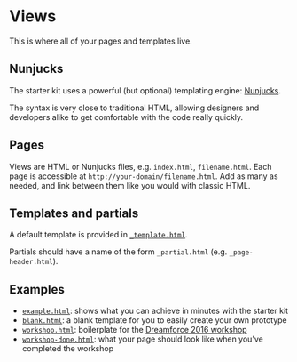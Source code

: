 # Views

This is where all of your pages and templates live.

## Nunjucks

The starter kit uses a powerful (but optional) templating engine:
[Nunjucks](http://mozilla.github.io/nunjucks/).

The syntax is very close to traditional HTML, allowing designers and
developers alike to get comfortable with the code really quickly.

## Pages

Views are HTML or Nunjucks files, e.g. `index.html`, `filename.html`.
Each page is accessible at `http://your-domain/filename.html`.
Add as many as needed, and link between them like you would with classic HTML.

## Templates and partials

A default template is provided in [`_template.html`](_template.html).

Partials should have a name of the form `_partial.html` (e.g. `_page-header.html`).

## Examples

- [`example.html`](example.html): shows what you can achieve in minutes with the starter kit
- [`blank.html`](blank.html): a blank template for you to easily create your own prototype
- [`workshop.html`](workshop.html): boilerplate for the [Dreamforce 2016 workshop](http://sfdcworkshop.com/workshop/rapid-prototyping-with-slds/)
- [`workshop-done.html`](workshop-done.html): what your page should look like when you’ve completed the workshop
